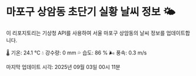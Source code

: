 
# 마포구 상암동 초단기 실황 날씨 정보 🌤️

이 리포지토리는 기상청 API를 사용하여 서울 마포구 상암동의 날씨 정보를 업데이트합니다. 

🌡️ 기온: 24.1 ℃
💧 강수량: 0 mm
💦 습도: 86 %
🌬️ 풍속: 0.3 m/s

마지막 업데이트 시각: 2025년 09월 03일 00시 11분    
